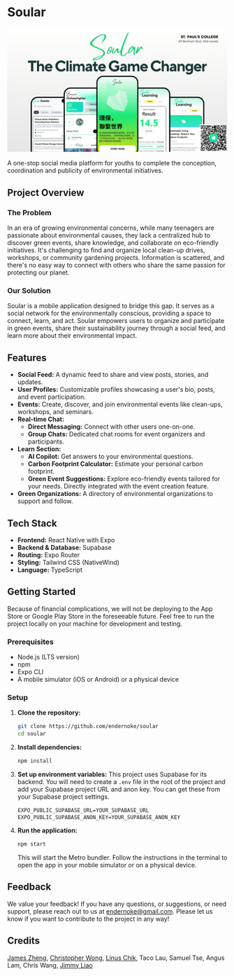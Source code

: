 # Soular

![Soular App Preview](/docs/banner.png)

A one-stop social media platform for youths to complete the conception, coordination and publicity of environmental initiatives.

## Project Overview

### The Problem

In an era of growing environmental concerns, while many teenagers are passionate about environmental causes, they lack a centralized hub to discover green events, share knowledge, and collaborate on eco-friendly initiatives. It's challenging to find and organize local clean-up drives, workshops, or community gardening projects. Information is scattered, and there's no easy way to connect with others who share the same passion for protecting our planet.

### Our Solution

Soular is a mobile application designed to bridge this gap. It serves as a social network for the environmentally conscious, providing a space to connect, learn, and act. Soular empowers users to organize and participate in green events, share their sustainability journey through a social feed, and learn more about their environmental impact.

## Features

- **Social Feed:** A dynamic feed to share and view posts, stories, and updates.
- **User Profiles:** Customizable profiles showcasing a user's bio, posts, and event participation.
- **Events:** Create, discover, and join environmental events like clean-ups, workshops, and seminars.
- **Real-time Chat:**
    - **Direct Messaging:** Connect with other users one-on-one.
    - **Group Chats:** Dedicated chat rooms for event organizers and participants.
- **Learn Section:**
    - **AI Copilot:** Get answers to your environmental questions.
    - **Carbon Footprint Calculator:** Estimate your personal carbon footprint.
    - **Green Event Suggestions:** Explore eco-friendly events tailored for your needs. Directly integrated with the event creation feature.
- **Green Organizations:** A directory of environmental organizations to support and follow.

## Tech Stack

- **Frontend:** React Native with Expo
- **Backend & Database:** Supabase
- **Routing:** Expo Router
- **Styling:** Tailwind CSS (NativeWind)
- **Language:** TypeScript

## Getting Started

Because of financial complications, we will not be deploying to the App Store or Google Play Store in the foreseeable future. Feel free to run the project locally on your machine for development and testing.

### Prerequisites

- Node.js (LTS version)
- npm
- Expo CLI
- A mobile simulator (iOS or Android) or a physical device

### Setup

1.  **Clone the repository:**
    ```bash
    git clone https://github.com/endernoke/soular
    cd soular
    ```

2.  **Install dependencies:**
    ```bash
    npm install
    ```

3.  **Set up environment variables:**
    This project uses Supabase for its backend. You will need to create a `.env` file in the root of the project and add your Supabase project URL and anon key. You can get these from your Supabase project settings.

    ```
    EXPO_PUBLIC_SUPABASE_URL=YOUR_SUPABASE_URL
    EXPO_PUBLIC_SUPABASE_ANON_KEY=YOUR_SUPABASE_ANON_KEY
    ```

4.  **Run the application:**
    ```bash
    npm start
    ```

    This will start the Metro bundler. Follow the instructions in the terminal to open the app in your mobile simulator or on a physical device.

## Feedback
We value your feedback! If you have any questions, or suggestions, or need support, please reach out to us at endernoke@gmail.com. Please let us know if you want to contribute to the project in any way!

## Credits

[James Zheng](https://github.com/endernoke), [Christopher Wong](https://github.com/christopherwdev), [Linus Chik](https://github.com/linusc9516), Taco Lau, Samuel Tse, Angus Lam, Chris Wang, [Jimmy Liao](https://youtu.be/dQw4w9WgXcQ)
